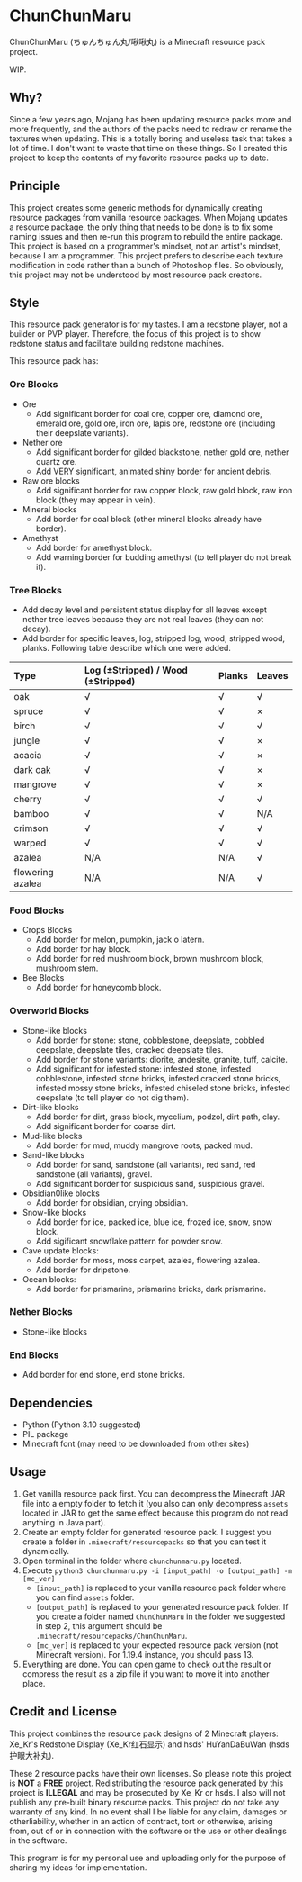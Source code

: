 # ChunChunMaru

ChunChunMaru (ちゅんちゅん丸/啾啾丸) is a Minecraft resource pack project.

WIP.

## Why?

Since a few years ago, Mojang has been updating resource packs more and more frequently, and the authors of the packs need to redraw or rename the textures when updating. This is a totally boring and useless task that takes a lot of time. I don't want to waste that time on these things. So I created this project to keep the contents of my favorite resource packs up to date.

## Principle

This project creates some generic methods for dynamically creating resource packages from vanilla resource packages. When Mojang updates a resource package, the only thing that needs to be done is to fix some naming issues and then re-run this program to rebuild the entire package. This project is based on a programmer's mindset, not an artist's mindset, because I am a programmer. This project prefers to describe each texture modification in code rather than a bunch of Photoshop files. So obviously, this project may not be understood by most resource pack creators.

## Style

This resource pack generator is for my tastes. I am a redstone player, not a builder or PVP player. Therefore, the focus of this project is to show redstone status and facilitate building redstone machines.

This resource pack has:

### Ore Blocks

* Ore
  - Add significant border for coal ore, copper ore, diamond ore, emerald ore, gold ore, iron ore, lapis ore, redstone ore (including their deepslate variants).
* Nether ore
  - Add significant border for gilded blackstone, nether gold ore, nether quartz ore.
  - Add VERY significant, animated shiny border for ancient debris.
* Raw ore blocks
  - Add significant border for raw copper block, raw gold block, raw iron block (they may appear in vein).
* Mineral blocks
  - Add border for coal block (other mineral blocks already have border).
* Amethyst
  - Add border for amethyst block.
  - Add warning border for budding amethyst (to tell player do not break it).

### Tree Blocks

* Add decay level and persistent status display for all leaves except nether tree leaves because they are not real leaves (they can not decay).
* Add border for specific leaves, log, stripped log, wood, stripped wood, planks. Following table describe which one were added.

|Type|Log (±Stripped) / Wood (±Stripped)|Planks|Leaves|
|:---|:---|:---|:---|
|oak|√|√|√|
|spruce|√|√|×|
|birch|√|√|√|
|jungle|√|√|×|
|acacia|√|√|×|
|dark oak|√|√|×|
|mangrove|√|√|×|
|cherry|√|√|√|
|bamboo|√|√|N/A|
|crimson|√|√|√|
|warped|√|√|√|
|azalea|N/A|N/A|√|
|flowering azalea|N/A|N/A|√|

### Food Blocks

* Crops Blocks
  - Add border for melon, pumpkin, jack o latern.
  - Add border for hay block.
  - Add border for red mushroom block, brown mushroom block, mushroom stem.
* Bee Blocks
  - Add border for honeycomb block.

### Overworld Blocks

* Stone-like blocks
  - Add border for stone: stone, cobblestone, deepslate, cobbled deepslate, deepslate tiles, cracked deepslate tiles.
  - Add border for stone variants: diorite, andesite, granite, tuff, calcite.
  - Add significant for infested stone: infested stone, infested cobblestone, infested stone bricks, infested cracked stone bricks, infested mossy stone bricks, infested chiseled stone bricks, infested deepslate (to tell player do not dig them).
* Dirt-like blocks
  - Add border for dirt, grass block, mycelium, podzol, dirt path, clay.
  - Add significant border for coarse dirt.
* Mud-like blocks
  - Add border for mud, muddy mangrove roots, packed mud.
* Sand-like blocks
  - Add border for sand, sandstone (all variants), red sand, red sandstone (all variants), gravel.
  - Add significant border for suspicious sand, suspicious gravel.
* Obsidian0like blocks
  - Add border for obsidian, crying obsidian.
* Snow-like blocks
  - Add border for ice, packed ice, blue ice, frozed ice, snow, snow block.
  - Add sigificant snowflake pattern for powder snow.
* Cave update blocks:
  - Add border for moss, moss carpet, azalea, flowering azalea.
  - Add border for dripstone.
* Ocean blocks:
  - Add border for prismarine, prismarine bricks, dark prismarine.

### Nether Blocks

* Stone-like blocks

### End Blocks

* Add border for end stone, end stone bricks.

## Dependencies

* Python (Python 3.10 suggested)
* PIL package
* Minecraft font (may need to be downloaded from other sites)

## Usage

1. Get vanilla resource pack first. You can decompress the Minecraft JAR file into a empty folder to fetch it (you also can only decompress `assets` located in JAR to get the same effect because this program do not read anything in Java part).
1. Create an empty folder for generated resource pack. I suggest you create a folder in `.minecraft/resourcepacks` so that you can test it dynamically.
1. Open terminal in the folder where `chunchunmaru.py` located.
1. Execute `python3 chunchunmaru.py -i [input_path] -o [output_path] -m [mc_ver]`
    * `[input_path]` is replaced to your vanilla resource pack folder where you can find `assets` folder.
    * `[output_path]` is replaced to your generated resource pack folder. If you create a folder named `ChunChunMaru` in the folder we suggested in step 2, this argument should be `.minecraft/resourcepacks/ChunChunMaru`.
    * `[mc_ver]` is replaced to your expected resource pack version (not Minecraft version). For 1.19.4 instance, you should pass 13.
1. Everything are done. You can open game to check out the result or compress the result as a zip file if you want to move it into another place.

## Credit and License

This project combines the resource pack designs of 2 Minecraft players: Xe\_Kr's Redstone Display (Xe\_Kr红石显示) and hsds' HuYanDaBuWan (hsds护眼大补丸).

These 2 resource packs have their own licenses. So please note this project is **NOT** a **FREE** project. Redistributing the resource pack generated by this project is **ILLEGAL** and may be prosecuted by Xe\_Kr or hsds. I also will not publish any pre-built binary resource packs. This project do not take any warranty of any kind. In no event shall I be liable for any claim, damages or otherliability, whether in an action of contract, tort or otherwise, arising from, out of or in connection with the software or the use or other dealings in the software.

This program is for my personal use and uploading only for the purpose of sharing my ideas for implementation.
